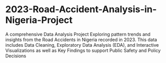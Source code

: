 # 2023-Road-Accident-Analysis-in-Nigeria-Project
A comprehensive Data Analysis Project Exploring pattern trends and insights from the Road Accidents in Nigeria recorded in 2023. This data includes Data Cleaning, Exploratory Data Analysis (EDA), and Interactive Visualizations as well as Key Findings to support Public Safety and Policy Decisions
